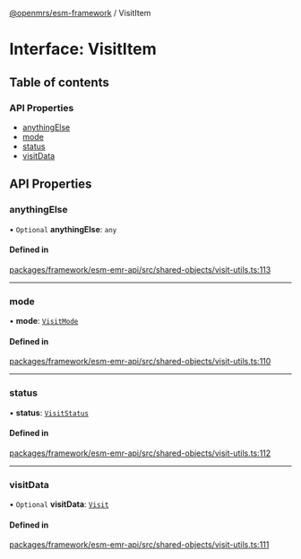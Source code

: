 [@openmrs/esm-framework](../API.md) / VisitItem

# Interface: VisitItem

## Table of contents

### API Properties

- [anythingElse](VisitItem.md#anythingelse)
- [mode](VisitItem.md#mode)
- [status](VisitItem.md#status)
- [visitData](VisitItem.md#visitdata)

## API Properties

### anythingElse

• `Optional` **anythingElse**: `any`

#### Defined in

[packages/framework/esm-emr-api/src/shared-objects/visit-utils.ts:113](https://github.com/openmrs/openmrs-esm-core/blob/main/packages/framework/esm-emr-api/src/shared-objects/visit-utils.ts#L113)

___

### mode

• **mode**: [`VisitMode`](../enums/VisitMode.md)

#### Defined in

[packages/framework/esm-emr-api/src/shared-objects/visit-utils.ts:110](https://github.com/openmrs/openmrs-esm-core/blob/main/packages/framework/esm-emr-api/src/shared-objects/visit-utils.ts#L110)

___

### status

• **status**: [`VisitStatus`](../enums/VisitStatus.md)

#### Defined in

[packages/framework/esm-emr-api/src/shared-objects/visit-utils.ts:112](https://github.com/openmrs/openmrs-esm-core/blob/main/packages/framework/esm-emr-api/src/shared-objects/visit-utils.ts#L112)

___

### visitData

• `Optional` **visitData**: [`Visit`](Visit.md)

#### Defined in

[packages/framework/esm-emr-api/src/shared-objects/visit-utils.ts:111](https://github.com/openmrs/openmrs-esm-core/blob/main/packages/framework/esm-emr-api/src/shared-objects/visit-utils.ts#L111)
